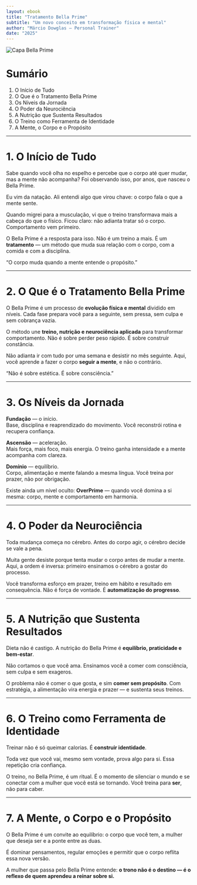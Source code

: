 ```yaml
---
layout: ebook
title: "Tratamento Bella Prime"
subtitle: "Um novo conceito em transformação física e mental"
author: "Márcio Dowglas – Personal Trainer"
date: "2025"
---
```


<!-- CAPA (página 1 inteira) -->
<div class="cover-page">
  <img src="{{ '/assets/img/cover-bella-prime.jpg' | relative_url }}" alt="Capa Bella Prime">
</div>

<!-- SUMÁRIO (página 2) -->
<div class="page-break"></div>

# Sumário
<ol class="sumario">
  <li>O Início de Tudo</li>
  <li>O Que é o Tratamento Bella Prime</li>
  <li>Os Níveis da Jornada</li>
  <li>O Poder da Neurociência</li>
  <li>A Nutrição que Sustenta Resultados</li>
  <li>O Treino como Ferramenta de Identidade</li>
  <li>A Mente, o Corpo e o Propósito</li>
</ol>

<hr class="divider-gold">

<!-- CONTEÚDO (cada seção abre página nova) -->
<div class="page-break"></div>

# 1. O Início de Tudo

Sabe quando você olha no espelho e percebe que o corpo até quer mudar, mas a mente não acompanha? Foi observando isso, por anos, que nasceu o Bella Prime.

Eu vim da natação. Ali entendi algo que virou chave: o corpo fala o que a mente sente.

Quando migrei para a musculação, vi que o treino transformava mais a cabeça do que o físico. Ficou claro: não adianta tratar só o corpo. Comportamento vem primeiro.

O Bella Prime é a resposta para isso. Não é um treino a mais. É um **tratamento** — um método que muda sua relação com o corpo, com a comida e com a disciplina.

<div class="quote-center">“O corpo muda quando a mente entende o propósito.”</div>

<hr class="divider-gold">

# 2. O Que é o Tratamento Bella Prime

O Bella Prime é um processo de **evolução física e mental** dividido em níveis. Cada fase prepara você para a seguinte, sem pressa, sem culpa e sem cobrança vazia.

O método une **treino, nutrição e neurociência aplicada** para transformar comportamento. Não é sobre perder peso rápido. É sobre construir constância.

Não adianta ir com tudo por uma semana e desistir no mês seguinte. Aqui, você aprende a fazer o corpo **seguir a mente**, e não o contrário.

<div class="quote-center">“Não é sobre estética. É sobre consciência.”</div>

<hr class="divider-gold">

# 3. Os Níveis da Jornada

**Fundação** — o início.  
Base, disciplina e reaprendizado do movimento. Você reconstrói rotina e recupera confiança.

**Ascensão** — aceleração.  
Mais força, mais foco, mais energia. O treino ganha intensidade e a mente acompanha com clareza.

**Domínio** — equilíbrio.  
Corpo, alimentação e mente falando a mesma língua. Você treina por prazer, não por obrigação.

Existe ainda um nível oculto: **OverPrime** — quando você domina a si mesma: corpo, mente e comportamento em harmonia.

<hr class="divider-gold">

# 4. O Poder da Neurociência

Toda mudança começa no cérebro. Antes do corpo agir, o cérebro decide se vale a pena.

Muita gente desiste porque tenta mudar o corpo antes de mudar a mente. Aqui, a ordem é inversa: primeiro ensinamos o cérebro a gostar do processo.

Você transforma esforço em prazer, treino em hábito e resultado em consequência. Não é força de vontade. É **automatização do progresso**.

<hr class="divider-gold">

# 5. A Nutrição que Sustenta Resultados

Dieta não é castigo. A nutrição do Bella Prime é **equilíbrio, praticidade e bem-estar**.

Não cortamos o que você ama. Ensinamos você a comer com consciência, sem culpa e sem exageros.

O problema não é comer o que gosta, e sim **comer sem propósito**. Com estratégia, a alimentação vira energia e prazer — e sustenta seus treinos.

<hr class="divider-gold">

# 6. O Treino como Ferramenta de Identidade

Treinar não é só queimar calorias. É **construir identidade**.

Toda vez que você vai, mesmo sem vontade, prova algo para si. Essa repetição cria confiança.

O treino, no Bella Prime, é um ritual. É o momento de silenciar o mundo e se conectar com a mulher que você está se tornando. Você treina para **ser**, não para caber.

<hr class="divider-gold">

# 7. A Mente, o Corpo e o Propósito

O Bella Prime é um convite ao equilíbrio: o corpo que você tem, a mulher que deseja ser e a ponte entre as duas.

É dominar pensamentos, regular emoções e permitir que o corpo reflita essa nova versão.

A mulher que passa pelo Bella Prime entende: **o trono não é o destino — é o reflexo de quem aprendeu a reinar sobre si.**